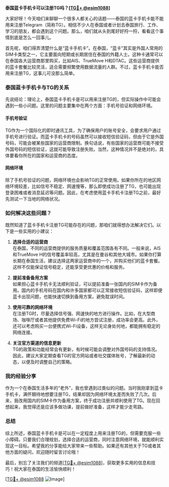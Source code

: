 **泰国蓝卡手机卡可以注册TG吗？[[TG💪+ @esim1088](https://t.me/s/esim1088)]**

大家好呀！今天咱们来聊聊一个很多人都关心的话题——泰国的蓝卡手机卡能不能用来注册Telegram（简称TG）。相信不少人在泰国或者计划去泰国旅行、工作、学习的朋友，都会遇到这个问题。那么，咱们就从头到尾好好捋一捋，看看这个事情到底是怎么一回事儿。

首先呢，咱们得弄清楚什么是“蓝卡手机卡”。在泰国，“蓝卡”其实是外国人常用的SIM卡类型之一，它主要面向短期或长期居住在泰国的外籍人士。这种卡通常可以在泰国各大运营商那里购买，比如AIS、TrueMove H和DTAC。这些运营商提供的蓝卡套餐比较灵活，适合需要频繁使用数据流量的人群。不过，蓝卡手机卡能否用来注册TG，这事儿可没那么简单。

### 泰国蓝卡手机卡与TG的关系

先说结论：理论上，泰国蓝卡手机卡是可以用来注册TG的，但实际操作中可能会遇到一些小问题。这里的问题主要集中在两个方面：手机号验证和网络环境。

#### 手机号验证
TG作为一个国际化的即时通讯工具，为了确保用户的账号安全，会要求用户通过手机号进行验证。而蓝卡手机卡的号码虽然可以接收短信验证码，但由于它是外国号码，可能会被某些国家的运营商限制。换句话说，有些国家的运营商可能不接受外国号码的短信验证，这就可能导致注册失败。当然，这种情况并不是绝对的，具体要看你所在的国家和运营商的态度。

#### 网络环境
除了手机号验证的问题，网络环境也会影响TG的正常使用。如果你所在的地区网络环境较差，比如信号不稳定、网速慢等，那么即使成功注册了TG，也可能出现登录困难或者消息延迟等问题。因此，在考虑使用蓝卡手机卡注册TG之前，最好先测试一下当地的网络状况。

### 如何解决这些问题？

既然知道了蓝卡手机卡注册TG可能存在的问题，那咱们就得想办法解决它们。以下是一些实用的小建议：

1. **选择合适的运营商**  
   在泰国，不同的运营商提供的服务质量和覆盖范围各有不同。一般来说，AIS和TrueMove H的信号覆盖率较高，尤其是在曼谷和其他大城市。如果你打算长期在泰国生活，建议选择这两家运营商中的一个，并购买他们的蓝卡套餐。这样不仅能保证信号稳定，还能享受更优惠的价格和服务。

2. **提前准备备用方案**  
   如果担心蓝卡手机卡无法顺利验证，可以提前准备一张国内的SIM卡作为备用。国内的手机号码在国内和许多国家都可以正常接收短信验证码，这样即便蓝卡出现问题，也能快速切换到备用方案，避免耽误时间。

3. **使用可靠的网络环境**  
   在注册TG时，尽量选择信号强、网速快的地方进行操作。比如，在大型商场、咖啡厅或者其他提供免费Wi-Fi的地方尝试注册，成功率会更高。此外，还可以考虑购买一台便携式Wi-Fi设备，这样无论身处何地，都能拥有稳定的网络连接。

4. **关注官方渠道的信息更新**  
   TG的政策和功能经常会有更新，有时候可能会调整对外国号码的支持情况。因此，建议大家定期查看TG的官方网站或者社交媒体账号，了解最新的动态，以便及时调整自己的策略。

### 我的经验分享

作为一个在泰国生活多年的“老外”，我也曾遇到过类似的问题。当时我刚拿到蓝卡手机卡，满怀期待地想要注册TG，结果却因为网络环境太差而失败了几次。后来，我改用国内的SIM卡作为备用方案，终于成功注册并顺利使用了TG。现在回想起来，我觉得还是应该多做功课，提前做好准备，这样才能少走弯路。

### 总结

综上所述，泰国蓝卡手机卡是可以在一定程度上用来注册TG的，但需要克服一些小障碍。只要我们合理规划，选择合适的运营商，同时注意网络环境，就能顺利实现这一目标。希望我的分享能给大家带来一些帮助。如果还有其他关于TG或者其他方面的疑问，欢迎随时留言讨论哦！

最后，别忘了关注我们的频道[[TG💪+ @esim1088](https://t.me/s/esim1088)]，获取更多实用的信息和技巧！祝大家在泰国的生活愉快顺利！

[[TG💪+ @esim1088](https://t.me/s/esim1088) ![Image](https://i.postimg.cc/4NQfJmqS/Snipaste-2025-05-13-00-14-12.png)]